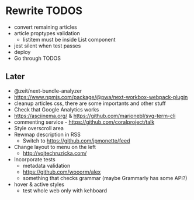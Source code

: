 # Rewrite TODOS

* convert remaining articles
* article proptypes validation
  * listitem must be inside List component
* jest silent when test passes
* deploy
* Go through TODOS

## Later

* @zeit/next-bundle-analyzer
* https://www.npmjs.com/package/@pwa/next-workbox-webpack-plugin
* cleanup articles css, there are some importants and other stuff
* Check that Google Analytics works
* https://asciinema.org/ & https://github.com/marionebl/svg-term-cli
* commenting service - https://github.com/coralproject/talk
* Style overscroll area
* Rewmap description in RSS
  * Switch to https://github.com/jpmonette/feed
* Change layout to menu on the left
  * http://vojtechruzicka.com/
* Incorporate tests
  * metadata validation
  * https://github.com/wooorm/alex
  * something that checks grammar (maybe Grammarly has some API?)
* hover & active styles
  * test whole web only with kehboard
